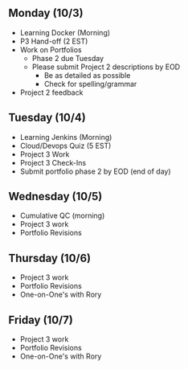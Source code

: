 ## Monday (10/3)
- Learning Docker (Morning)
- P3 Hand-off (2 EST)
- Work on Portfolios
    - Phase 2 due Tuesday
    - Please submit Project 2 descriptions by EOD
        - Be as detailed as possible
        - Check for spelling/grammar
- Project 2 feedback

## Tuesday (10/4)
- Learning Jenkins (Morning)
- Cloud/Devops Quiz (5 EST)
- Project 3 Work
- Project 3 Check-Ins
- Submit portfolio phase 2 by EOD (end of day)

## Wednesday (10/5)
- Cumulative QC (morning)
- Project 3 work
- Portfolio Revisions

## Thursday (10/6)
- Project 3 work
- Portfolio Revisions
- One-on-One's with Rory

## Friday (10/7)
- Project 3 work
- Portfolio Revisions
- One-on-One's with Rory



